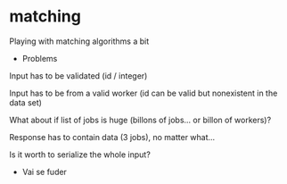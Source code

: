 # matching
Playing with matching algorithms a bit

- Problems

Input has to be validated (id / integer)

Input has to be from a valid worker (id can be valid but nonexistent in the data set)

What about if list of jobs is huge (billons of jobs... or billon of workers)?

Response has to contain data (3 jobs), no matter what...

Is it worth to serialize the whole input?


- Vai se fuder
